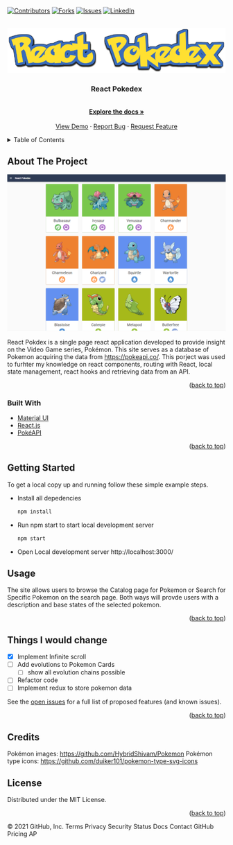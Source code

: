 <div id="top"></div>
<!--
*** Thanks for checking out the Best-README-Template. If you have a suggestion
*** that would make this better, please fork the repo and create a pull request
*** or simply open an issue with the tag "enhancement".
*** Don't forget to give the project a star!
*** Thanks again! Now go create something AMAZING! :D
-->



<!-- PROJECT SHIELDS -->
<!--
*** I'm using markdown "reference style" links for readability.
*** Reference links are enclosed in brackets [ ] instead of parentheses ( ).
*** See the bottom of this document for the declaration of the reference variables
*** for contributors-url, forks-url, etc. This is an optional, concise syntax you may use.
*** https://www.markdownguide.org/basic-syntax/#reference-style-links
-->
[![Contributors][contributors-shield]][contributors-url]
[![Forks][forks-shield]][forks-url]
[![Issues][issues-shield]][issues-url]
[![LinkedIn][linkedin-shield]][linkedin-url]



<!-- PROJECT LOGO -->
<br />
<div align="center">
  <a href="https://github.com/TavisHix/react-pokedex">
    <img src="src/images/logo/React-Pokedex (2).png" alt="Logo">
  </a>

<h3 align="center">React Pokedex</h3>

  <p align="center">
    <br />
    <a href="https://github.com/TavisHix/react-pokedex"><strong>Explore the docs »</strong></a>
    <br />
    <br />
    <a href="https://github.com/TavisHix/react-pokedex">View Demo</a>
    ·
    <a href="https://github.com/TavisHix/react-pokedex/issues">Report Bug</a>
    ·
    <a href="https://github.com/TavisHix/react-pokedex/issues">Request Feature</a>
  </p>
</div>



<!-- TABLE OF CONTENTS -->
<details>
  <summary>Table of Contents</summary>
  <ol>
    <li>
      <a href="#about-the-project">About The Project</a>
      <ul>
        <li><a href="#built-with">Built With</a></li>
      </ul>
    </li>
    <li>
      <a href="#getting-started">Getting Started</a>
      <ul>
        <li><a href="#prerequisites">Prerequisites</a></li>
        <li><a href="#installation">Installation</a></li>
      </ul>
    </li>
    <li><a href="#usage">Usage</a></li>
    <li><a href="#roadmap">Roadmap</a></li>
    <li><a href="#contributing">Contributing</a></li>
    <li><a href="#license">License</a></li>
    <li><a href="#contact">Contact</a></li>
    <li><a href="#acknowledgments">Acknowledgments</a></li>
  </ol>
</details>



<!-- ABOUT THE PROJECT -->
## About The Project

[![Product Name Screen Shot][product-screenshot]](https://example.com)

React Pokdex is a single page react application developed to provide insight on the Video Game series, Pokémon. This site serves as a database of Pokemon acquiring the data from https://pokeapi.co/. This porject was used to furhter my knowledge on react components, routing with React, local state management, react hooks and retrieving data from an API.
<p align="right">(<a href="#top">back to top</a>)</p>



### Built With

* [Material UI](https://mui.com)
* [React.js](https://reactjs.org/)
* [PokéAPI](https://pokeapi.co/)

<p align="right">(<a href="#top">back to top</a>)</p>



<!-- GETTING STARTED -->
## Getting Started

To get a local copy up and running follow these simple example steps.

* Install all depedencies
  ```sh
  npm install
  ```
* Run npm start to start local development server
  ```sh
  npm start
  ```
* Open Local development server http://localhost:3000/

<!-- USAGE EXAMPLES -->
## Usage

The site allows users to browse the Catalog page for Pokemon or Search for Specific Pokemon on the search page. Both ways will provde users with a description and base states of the selected pokemon.

<p align="right">(<a href="#top">back to top</a>)</p>



<!-- ROADMAP -->
## Things I would change

- [x] Implement Infinite scroll
- [ ] Add evolutions to Pokemon Cards
    - [ ] show all evolution chains possible
- [ ] Refactor code
- [ ] Implement redux to store pokemon data

See the [open issues](https://github.com/TavisHix/react-pokedex/issues) for a full list of proposed features (and known issues).

<p align="right">(<a href="#top">back to top</a>)</p>


<!-- Credits -->
## Credits
Pokémon images: https://github.com/HybridShivam/Pokemon
Pokémon type icons: https://github.com/duiker101/pokemon-type-svg-icons

<!-- LICENSE -->
## License

Distributed under the MIT License.

<p align="right">(<a href="#top">back to top</a>)</p>



<!-- MARKDOWN LINKS & IMAGES -->
<!-- https://www.markdownguide.org/basic-syntax/#reference-style-links -->
[contributors-shield]: https://img.shields.io/github/contributors/TavisHix/react-pokedex.svg?style=for-the-badge
[contributors-url]: https://github.com/TavisHix/react-pokedex/graphs/contributors
[forks-shield]: https://img.shields.io/github/forks/TavisHix/react-pokedex.svg?style=for-the-badge
[forks-url]: https://github.com/TavisHix/react-pokedex/network/members
[stars-shield]: https://img.shields.io/github/stars/TavisHix/react-pokedex.svg?style=for-the-badge
[stars-url]: https://github.com/github_username/repo_name/stargazers
[issues-shield]: https://img.shields.io/github/issues/TavisHix/react-pokedex.svg?style=for-the-badge
[issues-url]: https://github.com/TavisHix/react-pokedex/issues
[license-shield]: https://img.shields.io/github/license/TavisHix/react-pokedex.svg?style=for-the-badge
[license-url]: https://github.com/TavisHix/react-pokedex/blob/master/LICENSE.txt
[linkedin-shield]: https://img.shields.io/badge/-LinkedIn-black.svg?style=for-the-badge&logo=linkedin&colorB=555
[linkedin-url]: https://linkedin.com/in/linkedin_username
[product-screenshot]: src/images/logo/siteImage.PNG
© 2021 GitHub, Inc.
Terms
Privacy
Security
Status
Docs
Contact GitHub
Pricing
AP
   
